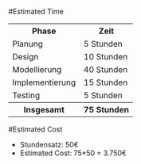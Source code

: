 #Estimated Time
<table>
<tr>
<th>Phase</th>
<th>Zeit</th>
</tr>
<tr>
<td>Planung</td>
<td>5 Stunden</td>
</tr>
<tr>
<td>Design</td>
<td>10 Stunden</td>
</tr>
<tr>
<td>Modellierung</td>
<td>40 Stunden</td>
</tr>
<tr>
<td>Implementierung</td>
<td>15 Stunden</td>
</tr>
<tr>
<td>Testing</td>
<td>5 Stunden</td>
</tr>
<tr>
<th>Insgesamt</th>
<th>75 Stunden</th>
</tr>
</table>


#Estimated Cost

<ul>
  <li>Stundensatz: 50€</li>
  <li>Estimated Cost: 75*50 = 3.750€</li>
</ul>

